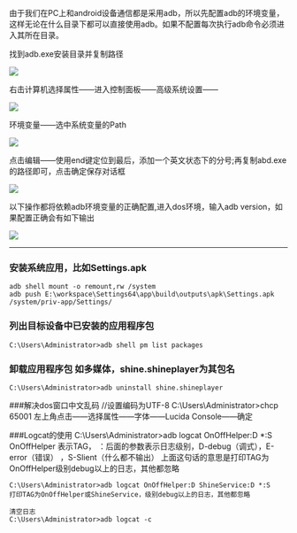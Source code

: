 由于我们在PC上和android设备通信都是采用adb，所以先配置adb的环境变量，这样无论在什么目录下都可以直接使用adb。如果不配置每次执行adb命令必须进入其所在目录。

找到adb.exe安装目录并复制路径

![](E:\A64version6\four.png)

右击计算机选择属性——进入控制面板——高级系统设置——

![](E:\A64version6\one.png)

环境变量——选中系统变量的Path

![](E:\A64version6\two.png)

点击编辑——使用end键定位到最后，添加一个英文状态下的分号;再复制abd.exe的路径即可，点击确定保存对话框

![](E:\A64version6\five.png)

以下操作都将依赖adb环境变量的正确配置,进入dos环境，输入adb version，如果配置正确会有如下输出

![](E:\A64version6\six.png)


----------

### 安装系统应用，比如Settings.apk 
    adb shell mount -o remount,rw /system
    adb push E:\workspace\Settings64\app\build\outputs\apk\Settings.apk /system/priv-app/Settings/

### 列出目标设备中已安装的应用程序包 
    C:\Users\Administrator>adb shell pm list packages

### 卸载应用程序包 如多媒体，shine.shineplayer为其包名 
    C:\Users\Administrator>adb uninstall shine.shineplayer

###解决dos窗口中文乱码
	//设置编码为UTF-8
    C:\Users\Administrator>chcp 65001
	左上角点击——选择属性——字体——Lucida Console——确定

###Logcat的使用
    C:\Users\Administrator>adb logcat OnOffHelper:D *:S
	OnOffHelper 表示TAG，
	：后面的参数表示日志级别，D-debug（调式），E-error（错误） ，S-Slient（什么都不输出）
	上面这句话的意思是打印TAG为OnOffHelper级别debug以上的日志，其他都忽略

	C:\Users\Administrator>adb logcat OnOffHelper:D ShineService:D *:S
	打印TAG为OnOffHelper或ShineService，级别debug以上的日志，其他都忽略
	
	清空日志
	C:\Users\Administrator>adb logcat -c
